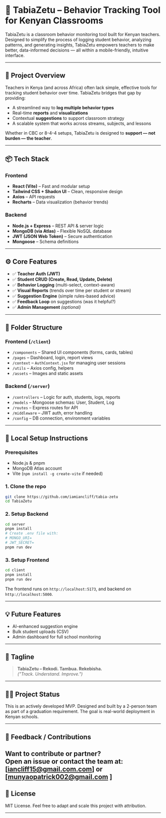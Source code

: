 
# 🧠 TabiaZetu – Behavior Tracking Tool for Kenyan Classrooms

TabiaZetu is a classroom behavior monitoring tool built for Kenyan teachers. Designed to simplify the process of logging student behavior, analyzing patterns, and generating insights, TabiaZetu empowers teachers to make better, data-informed decisions — all within a mobile-friendly, intuitive interface.

---

## 🚀 Project Overview

Teachers in Kenya (and across Africa) often lack simple, effective tools for tracking student behavior over time. TabiaZetu bridges that gap by providing:

- A streamlined way to **log multiple behavior types**
- Real-time **reports** and **visualizations**
- Contextual **suggestions** to support classroom strategy
- A scalable system that works across streams, subjects, and lessons

Whether in CBC or 8-4-4 setups, TabiaZetu is designed to **support — not burden — the teacher**.

---

## 📦 Tech Stack

### Frontend
- **React (Vite)** – Fast and modular setup
- **Tailwind CSS + Shadcn UI** – Clean, responsive design
- **Axios** – API requests
- **Recharts** – Data visualization (behavior trends)

### Backend
- **Node.js + Express** – REST API & server logic
- **MongoDB (via Atlas)** – Flexible NoSQL database
- **JWT (JSON Web Token)** – Secure authentication
- **Mongoose** – Schema definitions

---

## ⚙️ Core Features

- ✅ **Teacher Auth (JWT)**
- ✅ **Student CRUD (Create, Read, Update, Delete)**
- ✅ **Behavior Logging** (multi-select, context-aware)
- ✅ **Visual Reports** (trends over time per student or stream)
- ✅ **Suggestion Engine** (simple rules-based advice)
- ✅ **Feedback Loop** on suggestions (was it helpful?)
- ✅ **Admin Management** *(optional)*

---

## 📁 Folder Structure

### Frontend (`/client`)
- `/components` – Shared UI components (forms, cards, tables)
- `/pages` – Dashboard, login, report views
- `/context` – `AuthContext.jsx` for managing user sessions
- `/utils` – Axios config, helpers
- `/assets` – Images and static assets

### Backend (`/server`)
- `/controllers` – Logic for auth, students, logs, reports
- `/models` – Mongoose schemas: User, Student, Log
- `/routes` – Express routes for API
- `/middleware` – JWT auth, error handling
- `/config` – DB connection, environment variables

---

## 🧪 Local Setup Instructions

### Prerequisites
- Node.js & pnpm
- MongoDB Atlas account
- Vite (`npm install -g create-vite` if needed)

### 1. Clone the repo
```bash
git clone https://github.com/iamiancliff/tabia-zetu
cd TabiaZetu
```

### 2. Setup Backend
```bash
cd server
pnpm install
# Create .env file with:
# MONGO_URI=
# JWT_SECRET=
pnpm run dev
```

### 3. Setup Frontend
```bash
cd client
pnpm install
pnpm run dev
```

The frontend runs on `http://localhost:5173`, and backend on `http://localhost:5000`.

---

## 💡 Future Features

- AI-enhanced suggestion engine
- Bulk student uploads (CSV)
- Admin dashboard for full school monitoring

---

## 📣 Tagline

> **TabiaZetu – Rekodi. Tambua. Rekebisha.**  
> _("Track. Understand. Improve.")_

---

## 🧑‍💻 Project Status

This is an actively developed MVP. Designed and built by a 2-person team as part of a graduation requirement. The goal is real-world deployment in Kenyan schools.

---

## 📨 Feedback / Contributions

Want to contribute or partner?  
Open an issue or contact the team at: **[iancliff15@gmail.com.com] or [munyaopatrick002@gmail.com**
]
---

## 📜 License

MIT License. Feel free to adapt and scale this project with attribution.

---

